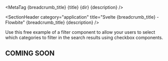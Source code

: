 <script lang="ts">
  import { Section } from '$lib';
  import { ExampleDiv, SectionHeader, SectionBlock, MetaTag } from '../utils';
  const breadcrumb_title = 'Dropdown Filters';
  const title = 'Filter';
  const dir = 'application';
  const description =
    'Get started with a collection of dropdown filter components to allow users to query through search results by filtering categories, date ranges, keywords, and more.';
</script>

<MetaTag {breadcrumb_title} {title} {dir} {description} />

<SectionHeader
  category="application"
  title="Svelte {breadcrumb_title} - Flowbite"
  {breadcrumb_title}
  {description}
/>

<SectionBlock title="Default dropdown filter">
  Use this free example of a filter component to allow your users to select which categories to
  filter in the search results using checkbox components.
</SectionBlock>

<ExampleDiv>
  <Section name="tableheader" sectionClass="bg-gray-50 dark:bg-gray-900 h-40 flex items-center">
    <h1 class="text-2xl dark:text-white">COMING SOON</h1>
  </Section>
</ExampleDiv>
